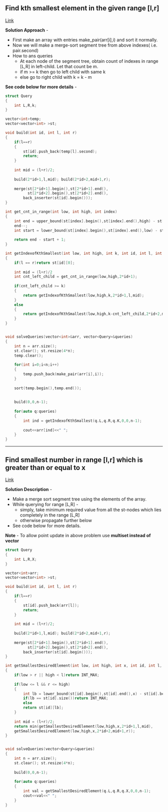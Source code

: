 ## Find kth smallest element in the given range [l,r]
[Link](https://www.geeksforgeeks.org/merge-sort-tree-for-range-order-statistics/)

**Solution Approach** - 
* First make an array with entries make_pair(arr[i],i) and sort it normally.
* Now we will make a merge-sort segment tree from above indexes( i.e. pair.second)
* How to ans queries
  * At each node of the segment tree, obtain count of indexes in range [L,R] in left-child. Let that count be m.
  * if m >= k then go to left child with same k
  * else go to right child with k = k - m


**See code below for more details** - 

```c++
struct Query
{
    int L,R,k;
}

vector<int>temp;
vector<vector<int> >st;

void build(int id, int l, int r)
{
    if(l==r)
    {
        st[id].push_back(temp[l].second);
        return;
    }
    
    int mid = (l+r)/2;
    
    build(2*id+1,l,mid); build(2*id+2,mid+1,r);
    
    merge(st[2*id+1].begin(),st[2*id+1].end(), 
          st[2*id+2].begin(),st[2*id+2].end(),
        back_inserter(st[id].begin()));
}

int get_cnt_in_range(int low, int high, int index)
{
    int end = upper_bound(st[index].begin(),st[index].end(),high) - st[index].begin();
    end--;
    int start = lower_bound(st[index].begin(),st[index].end(),low) - st[index].begin();
    
    return end - start + 1;
}

int getIndexofKthSmallest(int low, int high, int k, int id, int l, int r)
{
    if(l == r)return st[id][0];
    
    int mid = (l+r)/2
    int cnt_left_child = get_cnt_in_range(low,high,2*id+1);
    
    if(cnt_left_child >= k)
    {
        return getIndexofKthSmallest(low,high,k,2*id+1,l,mid);
    }
    else
    {
        return getIndexofKthSmallest(low,high,k-cnt_left_child,2*id+2,mid+1,r);
    }
}


void solveQueries(vector<int>&arr, vector<Query>&queries)
{
    int n = arr.size();
    st.clear(); st.resize(4*n);
    temp.clear();
    
    for(int i=0;i<n;i++)
    {
        temp.push_back(make_pair(arr[i],i));
    }
    
    sort(temp.begin(),temp.end());
    
    
    build(0,0,n-1);
    
    for(auto q:queries)
    {
        int ind = getIndexofKthSmallest(q.L,q.R,q.K,0,0,n-1);
        
        cout<<arr[ind]<<" ";
    }
}
```

---

## Find smallest number in range [l,r] which is greater than or equal to x
[Link]()

**Solution Description** - 
* Make a merge sort segment tree using the elements of the array.
* While querying for range [L,R] - 
  * simply, take minimum required value from all the st-nodes which lies completely in the range [L,R]
  * otherwise propagate further below
* See code below for more details.

**Note** - To allow point update in above problem use **multiset instead of vector**

```c++
struct Query
{
    int L,R,X;
}

vector<int>arr;
vector<vector<int> >st;

void build(int id, int l, int r)
{
    if(l==r)
    {
        st[id].push_back(arr[l]);
        return;
    }
    
    int mid = (l+r)/2;
    
    build(2*id+1,l,mid); build(2*id+2,mid+1,r);
    
    merge(st[2*id+1].begin(),st[2*id+1].end(), 
          st[2*id+2].begin(),st[2*id+2].end(),
        back_inserter(st[id].begin()));
}

int getSmallestDesiredElement(int low, int high, int x, int id, int l, int r)
{
    if(low > r || high < l)return INT_MAX;
    
    if(low <= l && r <= high)
    {
        int lb = lower_bound(st[id].begin(),st[id].end(),x) - st[id].begin();
        if(lb == st[id].size())return INT_MAX;
        else
        return st[id][lb];
    }
    
    int mid = (l+r)/2;
    return min(getSmallestDesiredElement(low,high,x,2*id+1,l,mid),
    getSmallestDesiredElement(low,high,x,2*id+2,mid+1,r));
}


void solveQueries(vector<Query>&queries)
{
    int n = arr.size();
    st.clear(); st.resize(4*n);
    
    build(0,0,n-1);
    
    for(auto q:queries)
    {
        int val = getSmallestDesiredElement(q.L,q.R,q.X,0,0,n-1);
        cout<<val<<" ";
    }
}
```
  
